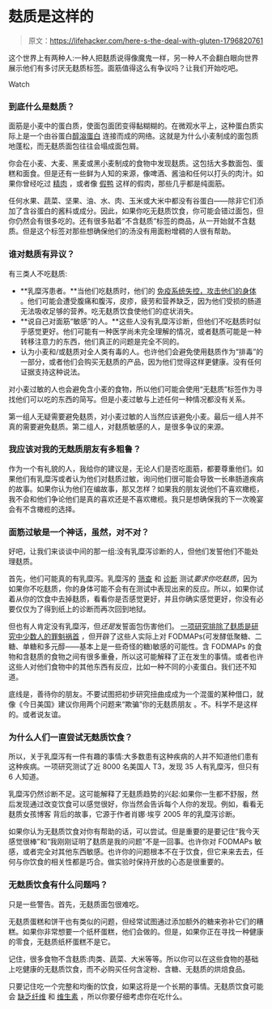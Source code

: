 # 麸质是这样的

> 原文：<https://lifehacker.com/here-s-the-deal-with-gluten-1796820761>

这个世界上有两种人:一种人把麸质说得像魔鬼一样，另一种人不会翻白眼向世界展示他们有多讨厌无麸质标签。面筋值得这么有争议吗？让我们开始吃吧。

Watch

### 到底什么是麸质？

面筋是小麦中的蛋白质，使面包面团变得黏糊糊的。在微观水平上，这种蛋白质实际上是一个由谷蛋白[醇溶蛋白](https://en.wikipedia.org/wiki/Gliadin) 连接而成的网络。这就是为什么小麦制成的面包质地蓬松，而无麸质面包往往会塌成面包屑。

你会在小麦、大麦、黑麦或黑小麦制成的食物中发现麸质。这包括大多数面包、蛋糕和面食。但是还有一些鲜为人知的来源，像啤酒、酱油和任何以打头的肉汁。如果你曾经吃过 [精肉](https://www.thespruce.com/what-is-seitan-3376819) ，或者像 [假鸭](https://en.wikipedia.org/wiki/Mock_duck) 这样的假肉，那些几乎都是纯面筋。

任何水果、蔬菜、坚果、油、水、肉、玉米或大米中都没有谷蛋白——除非它们添加了含谷蛋白的酱料或成分。因此，如果你吃无麸质饮食，你可能会错过面包，但你仍然会有很多吃的。还有很多贴着“不含麸质”标签的商品，从一开始就不含麸质。但是这个标签对那些想确保他们的汤没有用面粉增稠的人很有帮助。

### 谁对麸质有异议？

有三类人不吃麸质:

*   **乳糜泻患者。**当他们吃麸质时，他们的 [免疫系统失控，攻击他们的身体](https://celiac.org/celiac-disease/understanding-celiac-disease-2/what-is-celiac-disease/) 。他们可能会遭受腹痛和腹泻，皮疹，疲劳和营养缺乏，因为他们受损的肠道无法吸收足够的营养。吃无麸质饮食使他们的症状消失。
*   **说自己对面筋“敏感”的人。**这些人没有乳糜泻诊断，但他们不吃麸质时似乎感觉更好。他们可能有一种医学尚未完全理解的情况，或者麸质可能是一种转移注意力的东西，他们真正的问题是完全不同的。
*   认为小麦和/或麸质对全人类有毒的人。也许他们会避免使用麸质作为“排毒”的一部分，或者他们会购买无麸质的产品，因为他们觉得这样更健康。没有任何证据支持这种说法。

对小麦过敏的人也会避免含小麦的食物，所以他们可能会使用“无麸质”标签作为寻找他们可以吃的东西的简写。但是小麦过敏与上述任何一种情况都没有关系。

第一组人无疑需要避免麸质，对小麦过敏的人当然应该避免小麦。最后一组人并不真的需要避免麸质。第二组人，对麸质敏感的人，是很多争议的来源。

### 我应该对我的无麸质朋友有多粗鲁？

作为一个有礼貌的人，我给你的建议是，无论人们是否吃面筋，都要尊重他们。如果他们有乳糜泻或者认为他们对麸质过敏，询问他们很可能会导致一长串肠道疾病的故事。如果你认为他们在编故事，那又怎样？如果我的朋友说他们不喜欢橄榄，我不会和他们争论他们是真的喜欢还是不喜欢橄榄。我只是想确保我的下一次晚宴会有不含橄榄的选择。

### 面筋过敏是一个神话，虽然，对不对？

好吧，让我们来谈谈中间的那一组:没有乳糜泻诊断的人，但他们发誓他们不能处理麸质。

首先，他们可能真的有乳糜泻。乳糜泻的 [筛查](https://celiac.org/celiac-disease/understanding-celiac-disease-2/diagnosing-celiac-disease/screening/) 和 [诊断](https://celiac.org/celiac-disease/understanding-celiac-disease-2/diagnosing-celiac-disease/screening/) 测试*要求你吃麸质*，因为如果你不吃麸质，你的身体可能不会有在测试中表现出来的反应。所以，如果你试着从你的饮食中去掉麸质，看看你是否感觉更好，并且你确实感觉更好，你没有必要仅仅为了得到纸上的诊断而再次回到地狱。

但也有人肯定没有乳糜泻，但*还是*发誓面包伤害他们。 [一项研究排除了麸质是研究中少数人的罪魁祸首](http://www.sciencedirect.com/science/article/pii/S0016508513007026) ，但开辟了这些人实际上对 FODMAPs(可发酵低聚糖、二糖、单糖和多元醇——基本上是一些奇怪的糖)敏感的可能性。含 FODMAPs 的食物和含麸质的食物之间有很多重叠，所以这可能解释了正在发生的事情。或者也许这些人对他们食物中的其他东西有反应，比如一种不同的小麦蛋白。我们还不知道。

底线是，善待你的朋友。不要试图把初步研究扭曲成成为一个混蛋的某种借口，就像《今日美国》建议你用两个问题来“欺骗”你的无麸质朋友 。不。科学不是这样的。或者说友谊。

### 为什么人们一直尝试无麸质饮食？

所以，关于乳糜泻有一件有趣的事情:大多数患有这种疾病的人并不知道他们患有这种疾病。一项研究测试了近 8000 名美国人 T3，发现 35 人有乳糜泻，但只有 6 人知道。

乳糜泻仍然诊断不足。这可能解释了无麸质趋势的兴起:如果你一生都不舒服，然后发现通过改变饮食可以感觉很好，你当然会告诉每个人你的发现。例如，看看无麸质女孩博客 背后的故事，它源于作者肖娜·埃亨 2005 年的乳糜泻诊断。

如果你认为无麸质饮食对你有帮助的话，可以尝试。但是重要的是要记住“我今天感觉很棒”和“我刚刚证明了麸质是我的问题”不是一回事。也许你对 FODMAPs 敏感，或者完全对其他东西敏感。也许你的问题根本不在于饮食，但它来来去去，任何与你饮食的相关性都是巧合。做实验时保持开放的心态是很重要的。

### 无麸质饮食有什么问题吗？

只是一些警告。首先，无麸质面包很难吃。

无麸质蛋糕和饼干也有类似的问题，但经常试图通过添加额外的糖来弥补它们的糟糕。如果你非常想要一个纸杯蛋糕，他们会做的。但是，如果你正在寻找一种健康的零食，无麸质纸杯蛋糕不是它。

记住，很多食物不含麸质:肉类、蔬菜、大米等等。所以你可以在这些食物的基础上吃健康的无麸质饮食，而不必购买任何含淀粉、含糖、无麸质的烘焙食品。

只要记住吃一个完整和均衡的饮食，如果这将是一个长期的事情。无麸质饮食可能会 [缺乏纤维](http://www.bmj.com/content/357/bmj.j1892) 和 [维生素](http://onlinelibrary.wiley.com/doi/10.1046/j.1365-2036.2002.01283.x/full) ，所以你要仔细考虑你在吃什么。